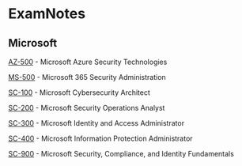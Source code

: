 # ExamNotes  
  
## Microsoft
[AZ-500](https://github.com/stuctf/ExamNotes/blob/main/Microsoft%20AZ-500.md) - Microsoft Azure Security Technologies

[MS-500](https://github.com/stuctf/ExamNotes/blob/main/Microsoft%20MS-500.md) - Microsoft 365 Security Administration

[SC-100](https://github.com/stuctf/ExamNotes/blob/main/Microsoft%20SC-100.md) - Microsoft Cybersecurity Architect

[SC-200](https://github.com/stuctf/ExamNotes/blob/main/Microsoft%20SC-200.md) - Microsoft Security Operations Analyst

[SC-300](https://github.com/stuctf/ExamNotes/blob/main/Microsoft%20SC-300.md) - Microsoft Identity and Access Administrator

[SC-400](https://github.com/stuctf/ExamNotes/blob/main/Microsoft%20SC-400.md) - Microsoft Information Protection Administrator

[SC-900](https://github.com/stuctf/ExamNotes/blob/main/Microsoft%20SC-900.md) - Microsoft Security, Compliance, and Identity Fundamentals

